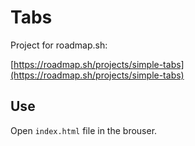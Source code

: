 # Tabs

Project for roadmap.sh:

[https://roadmap.sh/projects/simple-tabs](https://roadmap.sh/projects/simple-tabs)

## Use

Open `index.html` file in the brouser.
